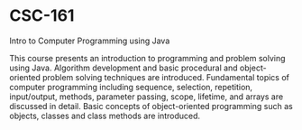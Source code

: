 # CSC-161
Intro to Computer Programming using Java

This course presents an introduction to programming and problem solving using Java. Algorithm development and basic procedural and object-oriented problem solving techniques are introduced. Fundamental topics of computer programming including sequence, selection, repetition, input/output, methods, parameter passing, scope, lifetime, and arrays are discussed in detail. Basic concepts of object-oriented programming such as objects, classes and class methods are introduced.
